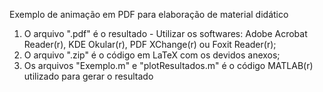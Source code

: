 Exemplo de animação em PDF para elaboração de material didático

1. O arquivo ".pdf" é o resultado - Utilizar os softwares: Adobe Acrobat Reader(r), KDE Okular(r), PDF XChange(r) ou Foxit Reader(r);
2. O arquivo ".zip" é o código em LaTeX com os devidos anexos;
3. Os arquivos "Exemplo.m" e "plotResultados.m" é o código MATLAB(r) utilizado para gerar o resultado
